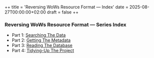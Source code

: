++
title = 'Reversing WoWs Resource Format — Index'
date = 2025-08-27T00:00:00+02:00
draft = false
++

### Reversing WoWs Resource Format — Series Index

- Part 1: [Searching The Data](/posts/wows_depack_part1/)
- Part 2: [Getting The Metadata](/posts/wows_depack_part2/)
- Part 3: [Reading The Database](/posts/wows_depack_part3/)
- Part 4: [Tidying-Up The Project](/posts/wows_depack_part4/)
